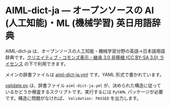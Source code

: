 # AIML-dict-ja ― オープンソースの AI (人工知能)・ML (機械学習) 英日用語辞典

AIML-dict-ja は、オープンソースの人工知能・機械学習分野の英語→日本語用語辞典です。[クリエイティブ・コモンズ表示 - 継承 3.0 非移植 (CC BY-SA 3.0) ライセンス](https://creativecommons.org/licenses/by-sa/3.0/deed.ja) の下で利用できます。

メインの辞書ファイルは [aiml-dict-ja.yml](aiml-dict-ja.yml) です。YAML 形式で書かれています。

[validate.py](validate.py) は、辞書ファイル `aiml-dict-ja.yml` が、決められた構造に従っているかどうか検査するスクリプトです。実行するには `PyYAML` パッケージが必要です。構造に問題がなければ、 `Validation: PASSED` を出力します。
